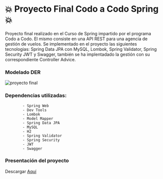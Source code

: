 # 💥 Proyecto Final Codo a Codo Spring 💥


Proyecto final realizado en el Curso de Spring impartido por el programa Codo a Codo. El mismo consiste en una API REST para una agencia de gestión de vuelos.
Se implementado en el proyecto las siguientes tecnologias: Spring Data JPA con MySQL, Lombok, Spring Validator, Spring Security JWT y Swagger, también se ha 
implentadado la gestión con su correspondiente Controller Advice.


### Modelado DER


![proyecto final](https://github.com/Leangon/agencia-services/assets/116129705/70cb3959-dcd5-4f63-b747-7707e37a1984)


### Dependencias utilizadas:

            - Spring Web
            - Dev Tools
            - Lombok
            - Model Mapper
            - Spring Data JPA
            - MySQL
            - H2
            - Spring Validator
            - Spring Security
            - JWT
            - Swagger


### Presentación del proyecto



Descargar [Aquí](https://github.com/Leangon/agencia-services/files/13666540/Grupo6-.CAC.pdf)
